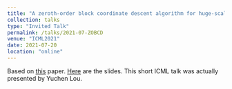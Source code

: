 ```yaml
---
title: "A zeroth-order block coordinate descent algorithm for huge-scale black-box optimization."
collection: talks
type: "Invited Talk"
permalink: /talks/2021-07-ZOBCD
venue: "ICML2021"
date: 2021-07-20
location: "online"
---
```


Based on [this](https://danielmckenzie.github.io/publication/2021-02-ZOBCD) paper. [Here](./files/ZO_BCD.pdf) are the slides. This short ICML talk was actually presented by Yuchen Lou.
